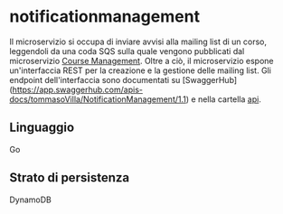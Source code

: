 # notificationmanagement
Il microservizio si occupa di inviare avvisi alla mailing list di un corso, leggendoli da una coda SQS sulla quale vengono pubblicati dal microservizio [Course Management](https://github.com/tommasoVilla/Course_Management_Microservice).
Oltre a ciò, il microservizio espone un'interfaccia REST per la creazione e la gestione delle mailing list. Gli endpoint dell'interfaccia sono documentati su [SwaggerHub] (https://app.swaggerhub.com/apis-docs/tommasoVilla/NotificationManagement/1.1) e nella cartella [api](api/).

## Linguaggio
Go

## Strato di persistenza
DynamoDB
